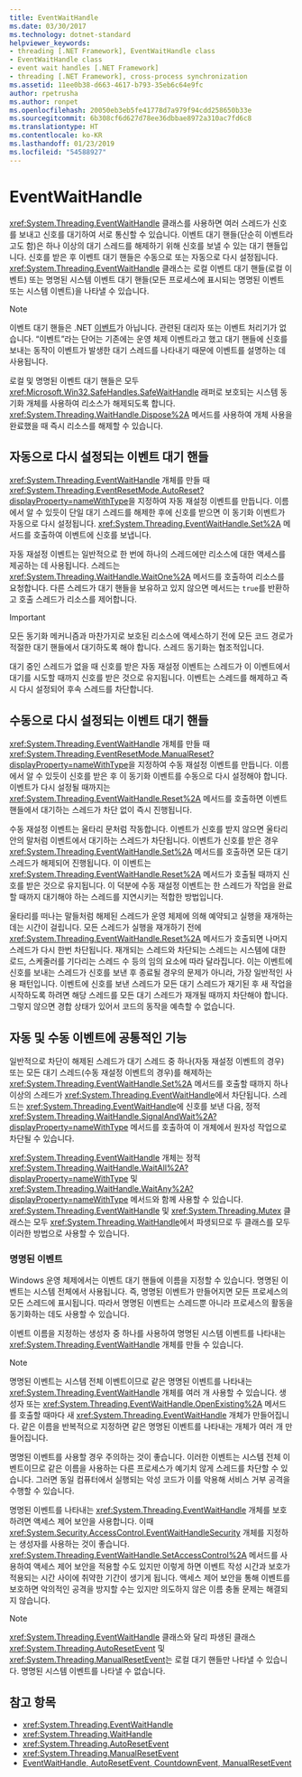 ```yaml
---
title: EventWaitHandle
ms.date: 03/30/2017
ms.technology: dotnet-standard
helpviewer_keywords:
- threading [.NET Framework], EventWaitHandle class
- EventWaitHandle class
- event wait handles [.NET Framework]
- threading [.NET Framework], cross-process synchronization
ms.assetid: 11ee0b38-d663-4617-b793-35eb6c64e9fc
author: rpetrusha
ms.author: ronpet
ms.openlocfilehash: 20050eb3eb5fe41778d7a979f94cdd258650b33e
ms.sourcegitcommit: 6b308cf6d627d78ee36dbbae8972a310ac7fd6c8
ms.translationtype: HT
ms.contentlocale: ko-KR
ms.lasthandoff: 01/23/2019
ms.locfileid: "54588927"
---
```

# <a name="eventwaithandle"></a>EventWaitHandle
<xref:System.Threading.EventWaitHandle> 클래스를 사용하면 여러 스레드가 신호를 보내고 신호를 대기하여 서로 통신할 수 있습니다. 이벤트 대기 핸들(단순히 이벤트라고도 함)은 하나 이상의 대기 스레드를 해제하기 위해 신호를 보낼 수 있는 대기 핸들입니다. 신호를 받은 후 이벤트 대기 핸들은 수동으로 또는 자동으로 다시 설정됩니다. <xref:System.Threading.EventWaitHandle> 클래스는 로컬 이벤트 대기 핸들(로컬 이벤트) 또는 명명된 시스템 이벤트 대기 핸들(모든 프로세스에 표시되는 명명된 이벤트 또는 시스템 이벤트)을 나타낼 수 있습니다.  
  
> [!NOTE]
>  이벤트 대기 핸들은 .NET [이벤트](../events/index.md)가 아닙니다. 관련된 대리자 또는 이벤트 처리기가 없습니다. “이벤트”라는 단어는 기존에는 운영 체제 이벤트라고 했고 대기 핸들에 신호를 보내는 동작이 이벤트가 발생한 대기 스레드를 나타내기 때문에 이벤트를 설명하는 데 사용됩니다.  
  
 로컬 및 명명된 이벤트 대기 핸들은 모두 <xref:Microsoft.Win32.SafeHandles.SafeWaitHandle> 래퍼로 보호되는 시스템 동기화 개체를 사용하여 리소스가 해제되도록 합니다. <xref:System.Threading.WaitHandle.Dispose%2A> 메서드를 사용하여 개체 사용을 완료했을 때 즉시 리소스를 해제할 수 있습니다.  
  
## <a name="event-wait-handles-that-reset-automatically"></a>자동으로 다시 설정되는 이벤트 대기 핸들  
 <xref:System.Threading.EventWaitHandle> 개체를 만들 때 <xref:System.Threading.EventResetMode.AutoReset?displayProperty=nameWithType>을 지정하여 자동 재설정 이벤트를 만듭니다. 이름에서 알 수 있듯이 단일 대기 스레드를 해제한 후에 신호를 받으면 이 동기화 이벤트가 자동으로 다시 설정됩니다. <xref:System.Threading.EventWaitHandle.Set%2A> 메서드를 호출하여 이벤트에 신호를 보냅니다.  
  
 자동 재설정 이벤트는 일반적으로 한 번에 하나의 스레드에만 리소스에 대한 액세스를 제공하는 데 사용됩니다. 스레드는 <xref:System.Threading.WaitHandle.WaitOne%2A> 메서드를 호출하여 리소스를 요청합니다. 다른 스레드가 대기 핸들을 보유하고 있지 않으면 메서드는 `true`를 반환하고 호출 스레드가 리소스를 제어합니다.  
  
> [!IMPORTANT]
>  모든 동기화 메커니즘과 마찬가지로 보호된 리소스에 액세스하기 전에 모든 코드 경로가 적절한 대기 핸들에서 대기하도록 해야 합니다. 스레드 동기화는 협조적입니다.  
  
 대기 중인 스레드가 없을 때 신호를 받은 자동 재설정 이벤트는 스레드가 이 이벤트에서 대기를 시도할 때까지 신호를 받은 것으로 유지됩니다. 이벤트는 스레드를 해제하고 즉시 다시 설정되어 후속 스레드를 차단합니다.  
  
## <a name="event-wait-handles-that-reset-manually"></a>수동으로 다시 설정되는 이벤트 대기 핸들  
 <xref:System.Threading.EventWaitHandle> 개체를 만들 때 <xref:System.Threading.EventResetMode.ManualReset?displayProperty=nameWithType>을 지정하여 수동 재설정 이벤트를 만듭니다. 이름에서 알 수 있듯이 신호를 받은 후 이 동기화 이벤트를 수동으로 다시 설정해야 합니다. 이벤트가 다시 설정될 때까지는 <xref:System.Threading.EventWaitHandle.Reset%2A> 메서드를 호출하면 이벤트 핸들에서 대기하는 스레드가 차단 없이 즉시 진행됩니다.  
  
 수동 재설정 이벤트는 울타리 문처럼 작동합니다. 이벤트가 신호를 받지 않으면 울타리 안의 말처럼 이벤트에서 대기하는 스레드가 차단됩니다. 이벤트가 신호를 받은 경우 <xref:System.Threading.EventWaitHandle.Set%2A> 메서드를 호출하면 모든 대기 스레드가 해제되어 진행됩니다. 이 이벤트는 <xref:System.Threading.EventWaitHandle.Reset%2A> 메서드가 호출될 때까지 신호를 받은 것으로 유지됩니다. 이 덕분에 수동 재설정 이벤트는 한 스레드가 작업을 완료할 때까지 대기해야 하는 스레드를 지연시키는 적합한 방법입니다.  
  
 울타리를 떠나는 말들처럼 해제된 스레드가 운영 체제에 의해 예약되고 실행을 재개하는 데는 시간이 걸립니다. 모든 스레드가 실행을 재개하기 전에 <xref:System.Threading.EventWaitHandle.Reset%2A> 메서드가 호출되면 나머지 스레드가 다시 한번 차단됩니다. 재개되는 스레드와 차단되는 스레드는 시스템에 대한 로드, 스케줄러를 기다리는 스레드 수 등의 임의 요소에 따라 달라집니다. 이는 이벤트에 신호를 보내는 스레드가 신호를 보낸 후 종료될 경우의 문제가 아니라, 가장 일반적인 사용 패턴입니다. 이벤트에 신호를 보낸 스레드가 모든 대기 스레드가 재기된 후 새 작업을 시작하도록 하려면 해당 스레드를 모든 대기 스레드가 재개될 때까지 차단해야 합니다. 그렇지 않으면 경합 상태가 있어서 코드의 동작을 예측할 수 없습니다.  
  
## <a name="features-common-to-automatic-and-manual-events"></a>자동 및 수동 이벤트에 공통적인 기능  
 일반적으로 차단이 해제된 스레드가 대기 스레드 중 하나(자동 재설정 이벤트의 경우) 또는 모든 대기 스레드(수동 재설정 이벤트의 경우)를 해제하는 <xref:System.Threading.EventWaitHandle.Set%2A> 메서드를 호출할 때까지 하나 이상의 스레드가 <xref:System.Threading.EventWaitHandle>에서 차단됩니다. 스레드는 <xref:System.Threading.EventWaitHandle>에 신호를 보낸 다음, 정적 <xref:System.Threading.WaitHandle.SignalAndWait%2A?displayProperty=nameWithType> 메서드를 호출하여 이 개체에서 원자성 작업으로 차단될 수 있습니다.  
  
 <xref:System.Threading.EventWaitHandle> 개체는 정적 <xref:System.Threading.WaitHandle.WaitAll%2A?displayProperty=nameWithType> 및 <xref:System.Threading.WaitHandle.WaitAny%2A?displayProperty=nameWithType> 메서드와 함께 사용할 수 있습니다. <xref:System.Threading.EventWaitHandle> 및 <xref:System.Threading.Mutex> 클래스는 모두 <xref:System.Threading.WaitHandle>에서 파생되므로 두 클래스를 모두 이러한 방법으로 사용할 수 있습니다.  
  
### <a name="named-events"></a>명명된 이벤트  
 Windows 운영 체제에서는 이벤트 대기 핸들에 이름을 지정할 수 있습니다. 명명된 이벤트는 시스템 전체에서 사용됩니다. 즉, 명명된 이벤트가 만들어지면 모든 프로세스의 모든 스레드에 표시됩니다. 따라서 명명된 이벤트는 스레드뿐 아니라 프로세스의 활동을 동기화하는 데도 사용할 수 있습니다.  
  
 이벤트 이름을 지정하는 생성자 중 하나를 사용하여 명명된 시스템 이벤트를 나타내는 <xref:System.Threading.EventWaitHandle> 개체를 만들 수 있습니다.  
  
> [!NOTE]
>  명명된 이벤트는 시스템 전체 이벤트이므로 같은 명명된 이벤트를 나타내는 <xref:System.Threading.EventWaitHandle> 개체를 여러 개 사용할 수 있습니다. 생성자 또는 <xref:System.Threading.EventWaitHandle.OpenExisting%2A> 메서드를 호출할 때마다 새 <xref:System.Threading.EventWaitHandle> 개체가 만들어집니다. 같은 이름을 반복적으로 지정하면 같은 명명된 이벤트를 나타내는 개체가 여러 개 만들어집니다.  
  
 명명된 이벤트를 사용할 경우 주의하는 것이 좋습니다. 이러한 이벤트는 시스템 전체 이벤트이므로 같은 이름을 사용하는 다른 프로세스가 예기치 않게 스레드를 차단할 수 있습니다. 그러면 동일 컴퓨터에서 실행되는 악성 코드가 이를 악용해 서비스 거부 공격을 수행할 수 있습니다.  
  
 명명된 이벤트를 나타내는 <xref:System.Threading.EventWaitHandle> 개체를 보호하려면 액세스 제어 보안을 사용합니다. 이때 <xref:System.Security.AccessControl.EventWaitHandleSecurity> 개체를 지정하는 생성자를 사용하는 것이 좋습니다. <xref:System.Threading.EventWaitHandle.SetAccessControl%2A> 메서드를 사용하여 액세스 제어 보안을 적용할 수도 있지만 이렇게 하면 이벤트 작성 시간과 보호가 적용되는 시간 사이에 취약한 기간이 생기게 됩니다. 액세스 제어 보안을 통해 이벤트를 보호하면 악의적인 공격을 방지할 수는 있지만 의도하지 않은 이름 충돌 문제는 해결되지 않습니다.  
  
> [!NOTE]
>  <xref:System.Threading.EventWaitHandle> 클래스와 달리 파생된 클래스 <xref:System.Threading.AutoResetEvent> 및 <xref:System.Threading.ManualResetEvent>는 로컬 대기 핸들만 나타낼 수 있습니다. 명명된 시스템 이벤트를 나타낼 수 없습니다.  
  
## <a name="see-also"></a>참고 항목

- <xref:System.Threading.EventWaitHandle>
- <xref:System.Threading.WaitHandle>
- <xref:System.Threading.AutoResetEvent>
- <xref:System.Threading.ManualResetEvent>
- [EventWaitHandle, AutoResetEvent, CountdownEvent, ManualResetEvent](../../../docs/standard/threading/eventwaithandle-autoresetevent-countdownevent-manualresetevent.md)

